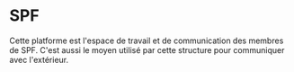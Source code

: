 # SPF
Cette platforme est l'espace de travail et de communication des membres de SPF. C'est aussi le moyen utilisé par cette structure pour communiquer avec l'extérieur.  
